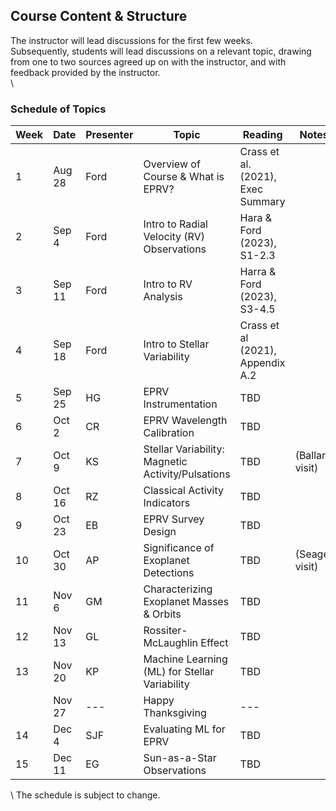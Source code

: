 ## Course Content & Structure

The instructor will lead discussions for the first few weeks.  
Subsequently, students will lead discussions on a relevant topic, drawing from one to two sources agreed up on with the instructor, and with feedback provided by the instructor.  
\\

### Schedule of Topics

| Week | Date   | Presenter | Topic | Reading | Notes |
| ---- | ------ | --------- | --------------------------------- | ------- | ------- |
|  1   | Aug 28 | Ford      | Overview of Course & What is EPRV? | Crass et al. (2021), Exec Summary | | 
|  2   | Sep 4  | Ford      | Intro to Radial Velocity (RV) Observations | Hara & Ford (2023), S1-2.3 | | 
|  3   | Sep 11 | Ford      | Intro to RV Analysis | Harra & Ford (2023), S3-4.5 | | 
|  4   | Sep 18 | Ford      | Intro to Stellar Variability | Crass et al (2021), Appendix A.2 | | 
|  5   | Sep 25 | HG        | EPRV Instrumentation | TBD | | 
|  6   | Oct 2  | CR        | EPRV Wavelength Calibration | TBD | | 
|  7   | Oct 9  | KS        | Stellar Variability: Magnetic Activity/Pulsations | TBD | (Ballard visit) |
|  8   | Oct 16 | RZ        | Classical Activity Indicators | TBD | |
|  9   | Oct 23 | EB        | EPRV Survey Design | TBD | |
| 10   | Oct 30 | AP        | Significance of Exoplanet Detections | TBD | (Seager visit) |
| 11   | Nov 6  | GM        | Characterizing Exoplanet Masses & Orbits | TBD | |
| 12   | Nov 13 | GL        | Rossiter-McLaughlin Effect | TBD | |
| 13   | Nov 20 | KP        | Machine Learning (ML) for Stellar Variability | TBD | |
|      | Nov 27 | ---       | Happy Thanksgiving | --- | | 
| 14   | Dec 4  | SJF       | Evaluating ML for EPRV | TBD | |
| 15   | Dec 11 | EG        | Sun-as-a-Star Observations | TBD | |


\\
The schedule is subject to change. 

